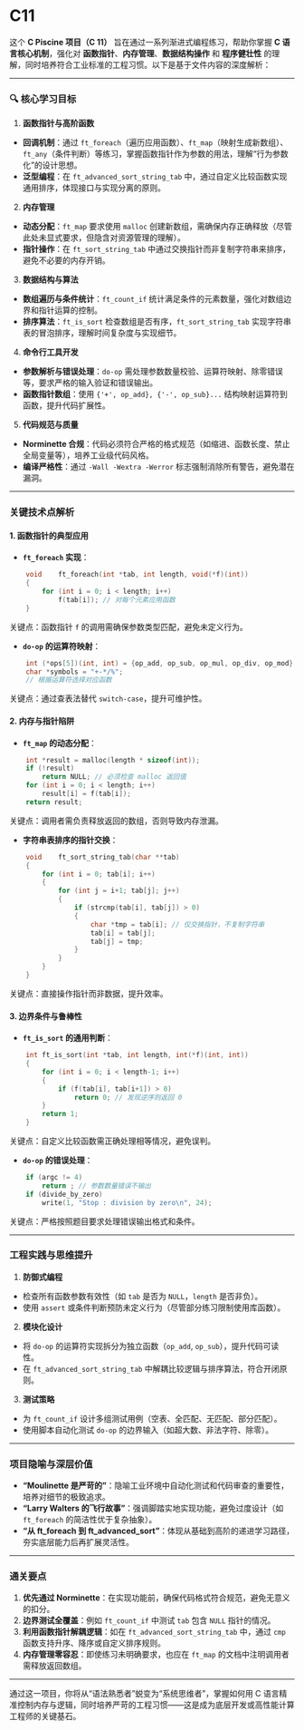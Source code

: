 # C11

这个 **C Piscine 项目（C 11）** 旨在通过一系列渐进式编程练习，帮助你掌握 **C 语言核心机制**，强化对 **函数指针**、**内存管理**、**数据结构操作** 和 **程序健壮性** 的理解，同时培养符合工业标准的工程习惯。以下是基于文件内容的深度解析：

---

### 🔍 **核心学习目标**
1. **函数指针与高阶函数**
- **回调机制**：通过 `ft_foreach`（遍历应用函数）、`ft_map`（映射生成新数组）、`ft_any`（条件判断）等练习，掌握函数指针作为参数的用法，理解“行为参数化”的设计思想。
- **泛型编程**：在 `ft_advanced_sort_string_tab` 中，通过自定义比较函数实现通用排序，体现接口与实现分离的原则。
2. **内存管理**
- **动态分配**：`ft_map` 要求使用 `malloc` 创建新数组，需确保内存正确释放（尽管此处未显式要求，但隐含对资源管理的理解）。
- **指针操作**：在 `ft_sort_string_tab` 中通过交换指针而非复制字符串来排序，避免不必要的内存开销。

3. **数据结构与算法**
- **数组遍历与条件统计**：`ft_count_if` 统计满足条件的元素数量，强化对数组边界和指针运算的控制。
- **排序算法**：`ft_is_sort` 检查数组是否有序，`ft_sort_string_tab` 实现字符串表的冒泡排序，理解时间复杂度与实现细节。

4. **命令行工具开发**
- **参数解析与错误处理**：`do-op` 需处理参数数量校验、运算符映射、除零错误等，要求严格的输入验证和错误输出。
- **函数指针数组**：使用 `{'+', op_add}, {'-', op_sub}...` 结构映射运算符到函数，提升代码扩展性。

5. **代码规范与质量**
- **Norminette 合规**：代码必须符合严格的格式规范（如缩进、函数长度、禁止全局变量等），培养工业级代码风格。
- **编译严格性**：通过 `-Wall -Wextra -Werror` 标志强制消除所有警告，避免潜在漏洞。

---

### **关键技术点解析**
#### 1. 函数指针的典型应用
- **`ft_foreach` 实现**：
```c
	void	ft_foreach(int *tab, int length, void(*f)(int))
	{
		for (int i = 0; i < length; i++)
			f(tab[i]); // 对每个元素应用函数
	}
```
关键点：函数指针 `f` 的调用需确保参数类型匹配，避免未定义行为。

- **`do-op` 的运算符映射**：
```c
	int (*ops[5])(int, int) = {op_add, op_sub, op_mul, op_div, op_mod};
	char *symbols = "+-*/%";
	// 根据运算符选择对应函数
```
关键点：通过查表法替代 `switch-case`，提升可维护性。

#### 2. 内存与指针陷阱
- **`ft_map` 的动态分配**：
```c
	int *result = malloc(length * sizeof(int));
	if (!result)
		return NULL; // 必须检查 malloc 返回值
	for (int i = 0; i < length; i++)
		result[i] = f(tab[i]);
	return result;
```
关键点：调用者需负责释放返回的数组，否则导致内存泄漏。

- **字符串表排序的指针交换**：
```c
	void	ft_sort_string_tab(char **tab)
	{
		for (int i = 0; tab[i]; i++)
		{
			for (int j = i+1; tab[j]; j++)
			{
				if (strcmp(tab[i], tab[j]) > 0)
				{
					char *tmp = tab[i]; // 仅交换指针，不复制字符串
					tab[i] = tab[j];
					tab[j] = tmp;
				}
			}
		}
	}
```
关键点：直接操作指针而非数据，提升效率。

#### 3. 边界条件与鲁棒性
- **`ft_is_sort` 的通用判断**：
```c
	int	ft_is_sort(int *tab, int length, int(*f)(int, int))
	{
		for (int i = 0; i < length-1; i++)
		{
			if (f(tab[i], tab[i+1]) > 0)
				return 0; // 发现逆序则返回 0
		}
		return 1;
	}
```
关键点：自定义比较函数需正确处理相等情况，避免误判。

- **`do-op` 的错误处理**：
```c
	if (argc != 4)
		return ; // 参数数量错误不输出
	if (divide_by_zero)
		write(1, "Stop : division by zero\n", 24);
```
关键点：严格按照题目要求处理错误输出格式和条件。

---

### **工程实践与思维提升**
1. **防御式编程**
- 检查所有函数参数有效性（如 `tab` 是否为 `NULL`，`length` 是否非负）。
- 使用 `assert` 或条件判断预防未定义行为（尽管部分练习限制使用库函数）。

2. **模块化设计**
- 将 `do-op` 的运算符实现拆分为独立函数（`op_add`, `op_sub`），提升代码可读性。
- 在 `ft_advanced_sort_string_tab` 中解耦比较逻辑与排序算法，符合开闭原则。

3. **测试策略**
- 为 `ft_count_if` 设计多组测试用例（空表、全匹配、无匹配、部分匹配）。
- 使用脚本自动化测试 `do-op` 的边界输入（如超大数、非法字符、除零）。

---

### **项目隐喻与深层价值**
- **“Moulinette 是严苛的”**：隐喻工业环境中自动化测试和代码审查的重要性，培养对细节的极致追求。
- **“Larry Walters 的飞行故事”**：强调脚踏实地实现功能，避免过度设计（如 `ft_foreach` 的简洁性优于复杂抽象）。
- **“从 ft_foreach 到 ft_advanced_sort”**：体现从基础到高阶的递进学习路径，夯实底层能力后再扩展灵活性。

---

### **通关要点**
1. **优先通过 Norminette**：在实现功能前，确保代码格式符合规范，避免无意义的扣分。
2. **边界测试全覆盖**：例如 `ft_count_if` 中测试 `tab` 包含 `NULL` 指针的情况。
3. **利用函数指针解耦逻辑**：如在 `ft_advanced_sort_string_tab` 中，通过 `cmp` 函数支持升序、降序或自定义排序规则。
4. **内存管理零容忍**：即使练习未明确要求，也应在 `ft_map` 的文档中注明调用者需释放返回数组。

---

通过这一项目，你将从“语法熟悉者”蜕变为“系统思维者”，掌握如何用 C 语言精准控制内存与逻辑，同时培养严苛的工程习惯——这是成为底层开发或高性能计算工程师的关键基石。
